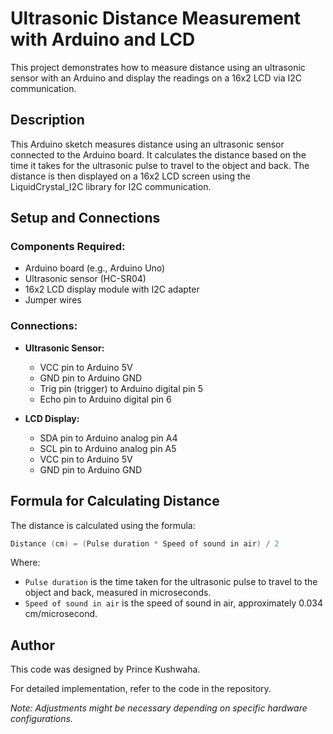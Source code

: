 # Ultrasonic Distance Measurement with Arduino and LCD

This project demonstrates how to measure distance using an ultrasonic sensor with an Arduino and display the readings on a 16x2 LCD via I2C communication.

## Description

This Arduino sketch measures distance using an ultrasonic sensor connected to the Arduino board. It calculates the distance based on the time it takes for the ultrasonic pulse to travel to the object and back. The distance is then displayed on a 16x2 LCD screen using the LiquidCrystal_I2C library for I2C communication.

## Setup and Connections

### Components Required:
- Arduino board (e.g., Arduino Uno)
- Ultrasonic sensor (HC-SR04)
- 16x2 LCD display module with I2C adapter
- Jumper wires

### Connections:
- **Ultrasonic Sensor:**
  - VCC pin to Arduino 5V
  - GND pin to Arduino GND
  - Trig pin (trigger) to Arduino digital pin 5
  - Echo pin to Arduino digital pin 6

- **LCD Display:**
  - SDA pin to Arduino analog pin A4
  - SCL pin to Arduino analog pin A5
  - VCC pin to Arduino 5V
  - GND pin to Arduino GND

## Formula for Calculating Distance
The distance is calculated using the formula:

```cpp
Distance (cm) = (Pulse duration * Speed of sound in air) / 2
```

Where:
- `Pulse duration` is the time taken for the ultrasonic pulse to travel to the object and back, measured in microseconds.
- `Speed of sound in air` is the speed of sound in air, approximately 0.034 cm/microsecond.

## Author
This code was designed by Prince Kushwaha.

For detailed implementation, refer to the code in the repository.

*Note: Adjustments might be necessary depending on specific hardware configurations.*
